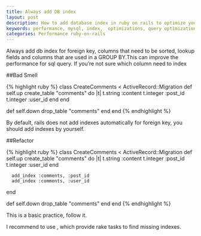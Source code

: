 ```yaml
---
title: Always add DB index
layout: post
description: How to add database index in ruby on rails to optimize your database performance
keywords: performance, mysql, index,  optimizations, query optimizations
categories: Performance ruby-on-rails
---
```


Always add db index for foreign key, columns that need to be sorted, lookup fields and columns that are used in a GROUP BY.This can improve the performance for sql query. If you’re not sure which column need to index

##Bad Smell

{% highlight ruby %}
class CreateComments < ActiveRecord::Migration
   def self.up
      create_table "comments" do |t|
        t.string :content
        t.integer :post_id
        t.integer :user_id
      end
   end

   def self.down
       drop_table "comments"
   end
end
{% endhighlight %}

By default, rails does not add indexes automatically for foreign key, you should add indexes by yourself.

##Refactor

{% highlight ruby %}
class CreateComments < ActiveRecord::Migration
   def self.up
      create_table "comments" do |t|
          t.string :content
          t.integer :post_id
          t.integer :user_id
      end

      add_index :comments, :post_id
      add_index :comments, :user_id
  end

  def self.down
    drop_table "comments"
  end
end
{% endhighlight %}

This is a basic practice, follow it.

I recommend to use , which provide rake tasks to find missing indexes.
